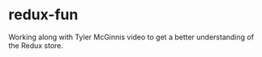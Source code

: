 # redux-fun


Working along with Tyler McGinnis video to get a better understanding of the Redux store.
